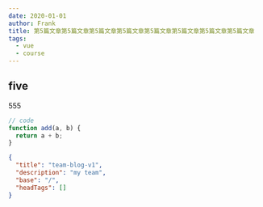 ```yaml
---
date: 2020-01-01
author: Frank
title: 第5篇文章第5篇文章第5篇文章第5篇文章第5篇文章第5篇文章第5篇文章第5篇文章
tags:
  - vue
  - course
---
```


## five

555

```js
// code
function add(a, b) {
  return a + b;
}
```

```json
{
  "title": "team-blog-v1",
  "description": "my team",
  "base": "/",
  "headTags": []
}
```
